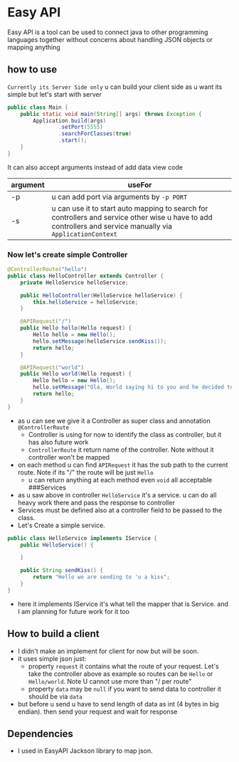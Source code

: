 # Easy API

Easy API is a tool can be used to connect java to other programming languages together without concerns about handling
JSON objects or mapping anything

## how to use

`Currently its Server Side only` u can build your client side as u want its simple but let's start with server

```java
public class Main {
    public static void main(String[] args) throws Exception {
        Application.build(args)
                .setPort(5555)
                .searchForClasses(true)
                .start();
    }
}
```

It can also accept arguments instead of add data view code

| argument | useFor                                                                                                                                                      |
|----------|-------------------------------------------------------------------------------------------------------------------------------------------------------------|
| -p       | u can add port via arguments by `-p PORT`                                                                                                                   |
| -s       | u can use it to start auto mapping to search for controllers and service other wise u have to add controllers and service manually via `ApplicationContext` |

### Now let's create simple Controller
```java
@ControllerRoute("hello")
public class HelloController extends Controller {
    private HelloService helloService;

    public HelloController(HelloService helloService) {
        this.helloService = helloService;
    }

    @APIRequest("/")
    public Hello hello(Hello request) {
        Hello hello = new Hello();
        hello.setMessage(helloService.sendKiss());
        return hello;
    }

    @APIRequest("world")
    public Hello world(Hello request) {
        Hello hello = new Hello();
        hello.setMessage("Ola, World saying hi to you and he decided to send you your message be nice :). ".concat(request.message()));
        return hello;
    }
}
```
- as u can see we give it a Controller as super class and annotation `@ControllerRoute` 
  - Controller is using for now to identify the class as controller, but it has also future work
  - `ControllerRoute` it return name of the controller. Note without it controller won't be mapped
- on each method u can find `APIRequest` it has the sub path to the current route. Note if its  "/" the route will be just `Hello`
  - u can return anything at each method even `void` all acceptable
###Services
- as u saw above in controller `HelloService` it's a service. u can do all heavy work there and pass the response to controller
- Services must be defined also at a controller field to be passed to the class.
- Let's Create a simple service.
```java
public class HelloService implements IService {
    public HelloService() {

    }

    public String sendKiss() {
        return "Hello we are sending to 'u a kiss";
    }
}
```
- here it implements IService it's what tell the mapper that is Service. and I am planning for future work for it too

## How to build a client
- I didn't make an implement for client for now but will be soon.
- it uses simple json just: 
  - property `request` it contains what the route of your request. Let's take the controller above as example so routes can be `Hello` or `Hello/world`. Note U cannot use more than "/ per route"
  - property `data` may be `null` if you want to send data to controller it should be via `data`
- but before u send u have to send length of data as int (4 bytes in big endian). then send your request and wait for response

## Dependencies
- I used in EasyAPI Jackson library to map json.